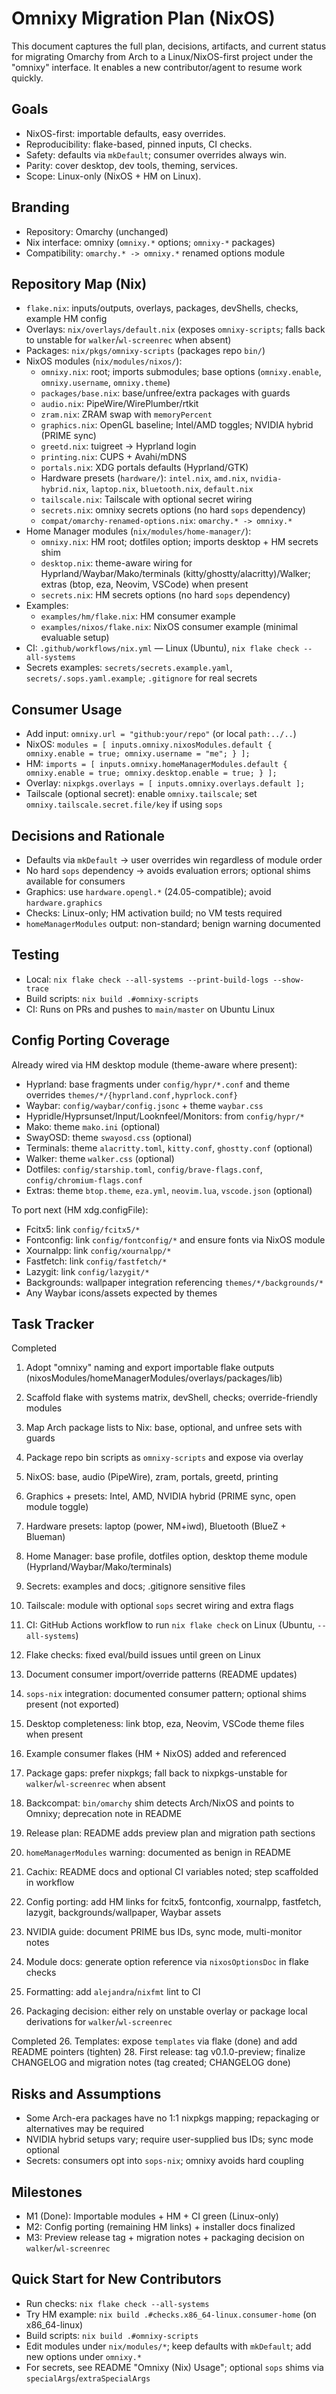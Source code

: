 # Omnixy Migration Plan (NixOS)

This document captures the full plan, decisions, artifacts, and current status for migrating Omarchy from Arch to a Linux/NixOS-first project under the "omnixy" interface. It enables a new contributor/agent to resume work quickly.

## Goals
- NixOS-first: importable defaults, easy overrides.
- Reproducibility: flake-based, pinned inputs, CI checks.
- Safety: defaults via `mkDefault`; consumer overrides always win.
- Parity: cover desktop, dev tools, theming, services.
- Scope: Linux-only (NixOS + HM on Linux).

## Branding
- Repository: Omarchy (unchanged)
- Nix interface: omnixy (`omnixy.*` options; `omnixy-*` packages)
- Compatibility: `omarchy.* -> omnixy.*` renamed options module

## Repository Map (Nix)
- `flake.nix`: inputs/outputs, overlays, packages, devShells, checks, example HM config
- Overlays: `nix/overlays/default.nix` (exposes `omnixy-scripts`; falls back to unstable for `walker`/`wl-screenrec` when absent)
- Packages: `nix/pkgs/omnixy-scripts` (packages repo `bin/`)
- NixOS modules (`nix/modules/nixos/`):
  - `omnixy.nix`: root; imports submodules; base options (`omnixy.enable`, `omnixy.username`, `omnixy.theme`)
  - `packages/base.nix`: base/unfree/extra packages with guards
  - `audio.nix`: PipeWire/WirePlumber/rtkit
  - `zram.nix`: ZRAM swap with `memoryPercent`
  - `graphics.nix`: OpenGL baseline; Intel/AMD toggles; NVIDIA hybrid (PRIME sync)
  - `greetd.nix`: tuigreet → Hyprland login
  - `printing.nix`: CUPS + Avahi/mDNS
  - `portals.nix`: XDG portals defaults (Hyprland/GTK)
  - Hardware presets (`hardware/`): `intel.nix`, `amd.nix`, `nvidia-hybrid.nix`, `laptop.nix`, `bluetooth.nix`, `default.nix`
  - `tailscale.nix`: Tailscale with optional secret wiring
  - `secrets.nix`: omnixy secrets options (no hard `sops` dependency)
  - `compat/omarchy-renamed-options.nix`: `omarchy.* -> omnixy.*`
- Home Manager modules (`nix/modules/home-manager/`):
  - `omnixy.nix`: HM root; dotfiles option; imports desktop + HM secrets shim
  - `desktop.nix`: theme-aware wiring for Hyprland/Waybar/Mako/terminals (kitty/ghostty/alacritty)/Walker; extras (btop, eza, Neovim, VSCode) when present
  - `secrets.nix`: HM secrets options (no hard `sops` dependency)
- Examples:
  - `examples/hm/flake.nix`: HM consumer example
  - `examples/nixos/flake.nix`: NixOS consumer example (minimal evaluable setup)
- CI: `.github/workflows/nix.yml` — Linux (Ubuntu), `nix flake check --all-systems`
- Secrets examples: `secrets/secrets.example.yaml`, `secrets/.sops.yaml.example`; `.gitignore` for real secrets

## Consumer Usage
- Add input: `omnixy.url = "github:your/repo"` (or local `path:../..`)
- NixOS: `modules = [ inputs.omnixy.nixosModules.default { omnixy.enable = true; omnixy.username = "me"; } ];`
- HM: `imports = [ inputs.omnixy.homeManagerModules.default { omnixy.enable = true; omnixy.desktop.enable = true; } ];`
- Overlay: `nixpkgs.overlays = [ inputs.omnixy.overlays.default ];`
- Tailscale (optional secret): enable `omnixy.tailscale`; set `omnixy.tailscale.secret.file/key` if using `sops`

## Decisions and Rationale
- Defaults via `mkDefault` → user overrides win regardless of module order
- No hard `sops` dependency → avoids evaluation errors; optional shims available for consumers
- Graphics: use `hardware.opengl.*` (24.05-compatible); avoid `hardware.graphics`
- Checks: Linux-only; HM activation build; no VM tests required
- `homeManagerModules` output: non-standard; benign warning documented

## Testing
- Local: `nix flake check --all-systems --print-build-logs --show-trace`
- Build scripts: `nix build .#omnixy-scripts`
- CI: Runs on PRs and pushes to `main/master` on Ubuntu Linux

## Config Porting Coverage
Already wired via HM desktop module (theme-aware where present):
- Hyprland: base fragments under `config/hypr/*.conf` and theme overrides `themes/*/{hyprland.conf,hyprlock.conf}`
- Waybar: `config/waybar/config.jsonc` + theme `waybar.css`
- Hypridle/Hyprsunset/Input/Looknfeel/Monitors: from `config/hypr/*`
- Mako: theme `mako.ini` (optional)
- SwayOSD: theme `swayosd.css` (optional)
- Terminals: theme `alacritty.toml`, `kitty.conf`, `ghostty.conf` (optional)
- Walker: theme `walker.css` (optional)
- Dotfiles: `config/starship.toml`, `config/brave-flags.conf`, `config/chromium-flags.conf`
- Extras: theme `btop.theme`, `eza.yml`, `neovim.lua`, `vscode.json` (optional)

To port next (HM xdg.configFile):
- Fcitx5: link `config/fcitx5/*`
- Fontconfig: link `config/fontconfig/*` and ensure fonts via NixOS module
- Xournalpp: link `config/xournalpp/*`
- Fastfetch: link `config/fastfetch/*`
- Lazygit: link `config/lazygit/*`
- Backgrounds: wallpaper integration referencing `themes/*/backgrounds/*`
- Any Waybar icons/assets expected by themes

## Task Tracker

Completed
1. Adopt "omnixy" naming and export importable flake outputs (nixosModules/homeManagerModules/overlays/packages/lib)
2. Scaffold flake with systems matrix, devShell, checks; override-friendly modules
3. Map Arch package lists to Nix: base, optional, and unfree sets with guards
4. Package repo bin scripts as `omnixy-scripts` and expose via overlay
5. NixOS: base, audio (PipeWire), zram, portals, greetd, printing
6. Graphics + presets: Intel, AMD, NVIDIA hybrid (PRIME sync, open module toggle)
7. Hardware presets: laptop (power, NM+iwd), Bluetooth (BlueZ + Blueman)
8. Home Manager: base profile, dotfiles option, desktop theme module (Hyprland/Waybar/Mako/terminals)
9. Secrets: examples and docs; .gitignore sensitive files
10. Tailscale: module with optional `sops` secret wiring and extra flags
11. CI: GitHub Actions workflow to run `nix flake check` on Linux (Ubuntu, `--all-systems`)
12. Flake checks: fixed eval/build issues until green on Linux
13. Document consumer import/override patterns (README updates)
14. `sops-nix` integration: documented consumer pattern; optional shims present (not exported)
15. Desktop completeness: link btop, eza, Neovim, VSCode theme files when present
16. Example consumer flakes (HM + NixOS) added and referenced
17. Package gaps: prefer nixpkgs; fall back to nixpkgs-unstable for `walker`/`wl-screenrec` when absent
18. Backcompat: `bin/omarchy` shim detects Arch/NixOS and points to Omnixy; deprecation note in README
19. Release plan: README adds preview plan and migration path sections
20. `homeManagerModules` warning: documented as benign in README
21. Cachix: README docs and optional CI variables noted; step scaffolded in workflow

22. Config porting: add HM links for fcitx5, fontconfig, xournalpp, fastfetch, lazygit, backgrounds/wallpaper, Waybar assets
23. NVIDIA guide: document PRIME bus IDs, sync mode, multi-monitor notes
24. Module docs: generate option reference via `nixosOptionsDoc` in flake checks
25. Formatting: add `alejandra`/`nixfmt` lint to CI
27. Packaging decision: either rely on unstable overlay or package local derivations for `walker`/`wl-screenrec`

Completed
26. Templates: expose `templates` via flake (done) and add README pointers (tighten)
28. First release: tag v0.1.0-preview; finalize CHANGELOG and migration notes (tag created; CHANGELOG done)

## Risks and Assumptions
- Some Arch-era packages have no 1:1 nixpkgs mapping; repackaging or alternatives may be required
- NVIDIA hybrid setups vary; require user-supplied bus IDs; sync mode optional
- Secrets: consumers opt into `sops-nix`; omnixy avoids hard coupling

## Milestones
- M1 (Done): Importable modules + HM + CI green (Linux-only)
- M2: Config porting (remaining HM links) + installer docs finalized
- M3: Preview release tag + migration notes + packaging decision on `walker`/`wl-screenrec`

## Quick Start for New Contributors
- Run checks: `nix flake check --all-systems`
- Try HM example: `nix build .#checks.x86_64-linux.consumer-home` (on x86_64-linux)
- Build scripts: `nix build .#omnixy-scripts`
- Edit modules under `nix/modules/*`; keep defaults with `mkDefault`; add new options under `omnixy.*`
- For secrets, see README "Omnixy (Nix) Usage"; optional `sops` shims via `specialArgs`/`extraSpecialArgs`